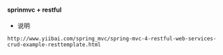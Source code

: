 #### sprinmvc + restful

* 说明

```
http://www.yiibai.com/spring_mvc/spring-mvc-4-restful-web-services-crud-example-resttemplate.html


```